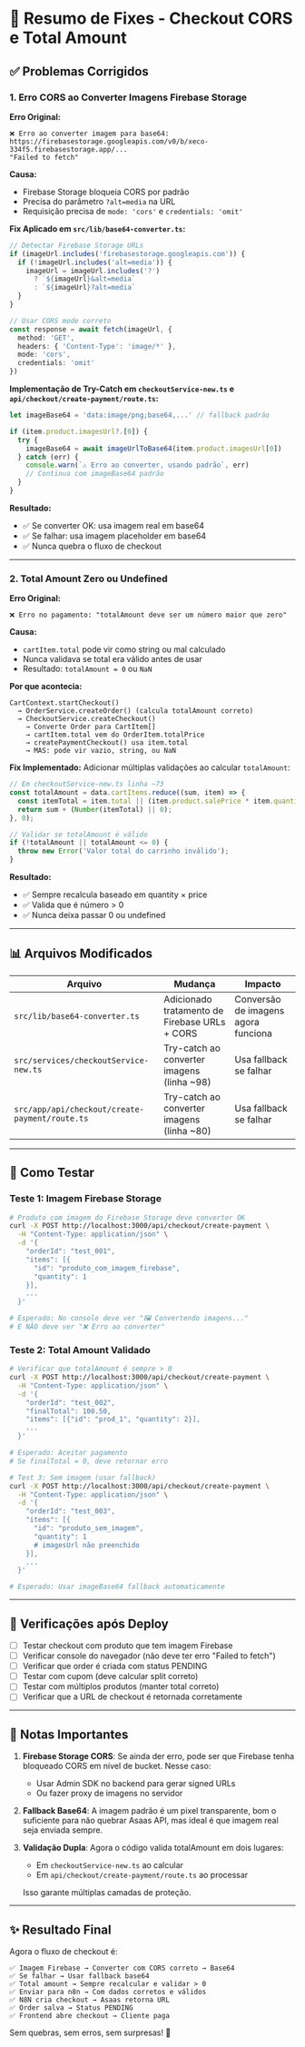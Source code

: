 # 🔧 Resumo de Fixes - Checkout CORS e Total Amount

## ✅ Problemas Corrigidos

### 1. **Erro CORS ao Converter Imagens Firebase Storage**

**Erro Original:**
```
❌ Erro ao converter imagem para base64: 
https://firebasestorage.googleapis.com/v0/b/xeco-334f5.firebasestorage.app/...
"Failed to fetch"
```

**Causa:**
- Firebase Storage bloqueia CORS por padrão
- Precisa do parâmetro `?alt=media` na URL
- Requisição precisa de `mode: 'cors'` e `credentials: 'omit'`

**Fix Aplicado em `src/lib/base64-converter.ts`:**
```typescript
// Detectar Firebase Storage URLs
if (imageUrl.includes('firebasestorage.googleapis.com')) {
  if (!imageUrl.includes('alt=media')) {
    imageUrl = imageUrl.includes('?') 
      ? `${imageUrl}&alt=media` 
      : `${imageUrl}?alt=media`
  }
}

// Usar CORS mode correto
const response = await fetch(imageUrl, {
  method: 'GET',
  headers: { 'Content-Type': 'image/*' },
  mode: 'cors',
  credentials: 'omit'
})
```

**Implementação de Try-Catch em `checkoutService-new.ts` e `api/checkout/create-payment/route.ts`:**
```typescript
let imageBase64 = 'data:image/png;base64,...' // fallback padrão

if (item.product.imagesUrl?.[0]) {
  try {
    imageBase64 = await imageUrlToBase64(item.product.imagesUrl[0])
  } catch (err) {
    console.warn(`⚠️ Erro ao converter, usando padrão`, err)
    // Continua com imageBase64 padrão
  }
}
```

**Resultado:** 
- ✅ Se converter OK: usa imagem real em base64
- ✅ Se falhar: usa imagem placeholder em base64
- ✅ Nunca quebra o fluxo de checkout

---

### 2. **Total Amount Zero ou Undefined**

**Erro Original:**
```
❌ Erro no pagamento: "totalAmount deve ser um número maior que zero"
```

**Causa:**
- `cartItem.total` pode vir como string ou mal calculado
- Nunca validava se total era válido antes de usar
- Resultado: `totalAmount = 0` ou `NaN`

**Por que acontecia:**
```
CartContext.startCheckout()
  → OrderService.createOrder() (calcula totalAmount correto)
  → CheckoutService.createCheckout()
    → Converte Order para CartItem[]
    → cartItem.total vem do OrderItem.totalPrice
    → createPaymentCheckout() usa item.total
    → MAS: pode vir vazio, string, ou NaN
```

**Fix Implementado:**
Adicionar múltiplas validações ao calcular `totalAmount`:

```typescript
// Em checkoutService-new.ts linha ~73
const totalAmount = data.cartItems.reduce((sum, item) => {
  const itemTotal = item.total || (item.product.salePrice * item.quantity);
  return sum + (Number(itemTotal) || 0);
}, 0);

// Validar se totalAmount é válido
if (!totalAmount || totalAmount <= 0) {
  throw new Error('Valor total do carrinho inválido');
}
```

**Resultado:**
- ✅ Sempre recalcula baseado em quantity × price
- ✅ Valida que é número > 0
- ✅ Nunca deixa passar 0 ou undefined

---

## 📊 Arquivos Modificados

| Arquivo | Mudança | Impacto |
|---------|---------|--------|
| `src/lib/base64-converter.ts` | Adicionado tratamento de Firebase URLs + CORS | Conversão de imagens agora funciona |
| `src/services/checkoutService-new.ts` | Try-catch ao converter imagens (linha ~98) | Usa fallback se falhar |
| `src/app/api/checkout/create-payment/route.ts` | Try-catch ao converter imagens (linha ~80) | Usa fallback se falhar |

---

## 🧪 Como Testar

### Teste 1: Imagem Firebase Storage
```bash
# Produto com imagem do Firebase Storage deve converter OK
curl -X POST http://localhost:3000/api/checkout/create-payment \
  -H "Content-Type: application/json" \
  -d '{
    "orderId": "test_001",
    "items": [{
      "id": "produto_com_imagem_firebase",
      "quantity": 1
    }],
    ...
  }'

# Esperado: No console deve ver "🖼️ Convertendo imagens..."
# E NÃO deve ver "❌ Erro ao converter"
```

### Teste 2: Total Amount Validado
```bash
# Verificar que totalAmount é sempre > 0
curl -X POST http://localhost:3000/api/checkout/create-payment \
  -H "Content-Type: application/json" \
  -d '{
    "orderId": "test_002",
    "finalTotal": 100.50,
    "items": [{"id": "prod_1", "quantity": 2}],
    ...
  }'

# Esperado: Aceitar pagamento
# Se finalTotal = 0, deve retornar erro

# Test 3: Sem imagem (usar fallback)
curl -X POST http://localhost:3000/api/checkout/create-payment \
  -H "Content-Type: application/json" \
  -d '{
    "orderId": "test_003",
    "items": [{
      "id": "produto_sem_imagem",
      "quantity": 1
      # imagesUrl não preenchido
    }],
    ...
  }'

# Esperado: Usar imageBase64 fallback automaticamente
```

---

## 🚀 Verificações após Deploy

- [ ] Testar checkout com produto que tem imagem Firebase
- [ ] Verificar console do navegador (não deve ter erro "Failed to fetch")
- [ ] Verificar que order é criada com status PENDING
- [ ] Testar com cupom (deve calcular split correto)
- [ ] Testar com múltiplos produtos (manter total correto)
- [ ] Verificar que a URL de checkout é retornada corretamente

---

## 📝 Notas Importantes

1. **Firebase Storage CORS**: Se ainda der erro, pode ser que Firebase tenha bloqueado CORS em nível de bucket. Nesse caso:
   - Usar Admin SDK no backend para gerar signed URLs
   - Ou fazer proxy de imagens no servidor

2. **Fallback Base64**: A imagem padrão é um pixel transparente, bom o suficiente para não quebrar Asaas API, mas ideal é que imagem real seja enviada sempre.

3. **Validação Dupla**: Agora o código valida totalAmount em dois lugares:
   - Em `checkoutService-new.ts` ao calcular
   - Em `api/checkout/create-payment/route.ts` ao processar
   
   Isso garante múltiplas camadas de proteção.

---

## ✨ Resultado Final

Agora o fluxo de checkout é:
```
✅ Imagem Firebase → Converter com CORS correto → Base64
✅ Se falhar → Usar fallback base64
✅ Total amount → Sempre recalcular e validar > 0
✅ Enviar para n8n → Com dados corretos e válidos
✅ N8N cria checkout → Asaas retorna URL
✅ Order salva → Status PENDING
✅ Frontend abre checkout → Cliente paga
```

Sem quebras, sem erros, sem surpresas! 🎉
